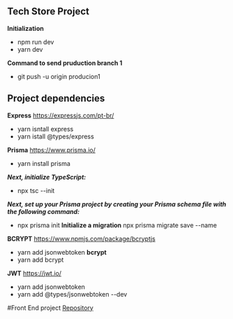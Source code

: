 ## Tech Store Project 

**Initialization** 
* npm run dev
* yarn dev

**Command to send pruduction branch 1**
* git push -u origin producion1

## Project dependencies
**Express**
https://expressjs.com/pt-br/
* yarn isntall express
* yarn istall @types/express

**Prisma**
https://www.prisma.io/
* yarn install prisma

***Next, initialize TypeScript:***
* npx tsc --init

***Next, set up your Prisma project by creating your Prisma schema file with the following command:***
* npx prisma init
**Initialize a migration**
npx prisma migrate save --name 

**BCRYPT**
https://www.npmjs.com/package/bcryptjs
* yarn add jsonwebtoken
**bcrypt**
* yarn add bcrypt

**JWT**
https://jwt.io/
* yarn add jsonwebtoken
* yarn add @types/jsonwebtoken --dev

#Front End project <a href="https://github.com/eupivotto/tech-store">Repository</a>
